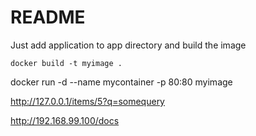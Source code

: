 # README

Just add application to app directory and build the image

```docker build -t myimage .```


docker run -d --name mycontainer -p 80:80 myimage

http://127.0.0.1/items/5?q=somequery 

http://192.168.99.100/docs